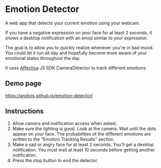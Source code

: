 # Emotion Detector

A web app that detects your current emotion using your webcam.

If you have a negative expression on your face for at least 2 seconds, it shows a desktop notification with an emoji similar to your expression.

The goal is to allow you to quickly realize whenever you're in bad mood. You could let it run all day and hopefully become more aware of your emotional states throughout the day.

It uses [Affectiva](https://www.affectiva.com/) JS SDK CameraDetector to track different emotions.

## Demo page

https://andivis.github.io/emotion-detector/

## Instructions

1. Allow camera and notification access when asked.
2. Make sure the lighting is good. Look at the camera. Wait until the dots appear on your face. The probabilities of the different emotions are written to the "Emotion Tracking Results" section.
3. Make a sad or angry face for at least 2 seconds. You'll get a desktop notification. You must wait at least 10 seconds before getting another notification.
4. Press the stop button to end the detector.
